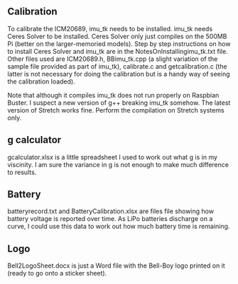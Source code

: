 ## Calibration

To calibrate the ICM20689, imu_tk needs to be installed.  imu_tk needs Ceres Solver to be installed.  Ceres Solver only just compiles on the 500MB Pi (better on the larger-memoried models).  Step by step instructions on how to install Ceres Solver and imu_tk are in the NotesOnInstallingimu_tk.txt file.  Other files used are ICM20689.h, BBimu_tk.cpp (a slight variation of the sample file provided as part of imu_tk), calibrate.c and getcalibration.c (the latter is not necessary for doing the calibration but is a handy way of seeing the calibration loaded).

Note that although it compiles imu_tk does not run properly on Raspbian Buster.  I suspect a new version of g++ breaking imu_tk somehow.  The latest version of Stretch works fine.  Perform the compilation on Stretch systems only.

## g calculator

gcalculator.xlsx is a little spreadsheet I used to work out what g is in my viscinity.  I am sure the variance in g is not enough to make much difference to results.

## Battery

batteryrecord.txt and BatteryCalibration.xlsx are files file showing how battery voltage is reported over time.  As LiPo batteries discharge on a curve, I could use this data to work out how much battery time is remaining.

## Logo

Bell2LogoSheet.docx is just a Word file with the Bell-Boy logo printed on it (ready to go onto a sticker sheet).



